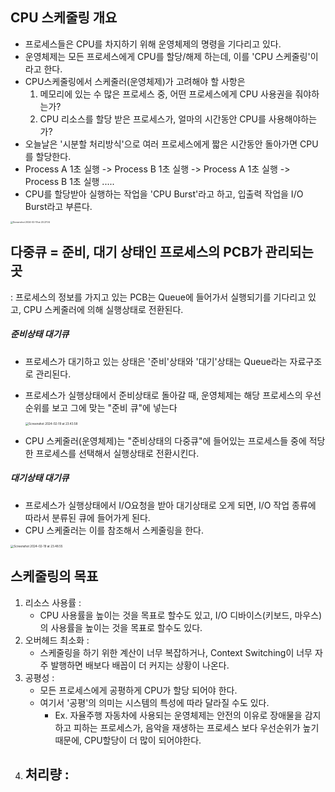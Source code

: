## CPU 스케줄링 개요

- 프로세스들은 CPU를 차지하기 위해 운영체제의 명령을 기다리고 있다.
- 운영체제는 모든 프로세스에게 CPU를 할당/해제 하는데, 이를 'CPU 스케줄링'이라고 한다.
- CPU스케줄링에서 스케줄러(운영체제)가 고려해야 할 사항은
  1. 메모리에 있는 수 많은 프로세스 중, 어떤 프로세스에게 CPU 사용권을 줘야하는가?
  2. CPU 리소스를 할당 받은 프로세스가, 얼마의 시간동안 CPU를 사용해야하는가?
- 오늘날은 '시분할 처리방식'으로 여러 프로세스에게 짧은 시간동안 돌아가면 CPU를 할당한다.
- Process A 1초 실행 -> Process B 1초 실행 -> Process A 1초 실행 -> Process B 1초 실행  .....
- CPU를 할당받아 실행하는 작업을 'CPU Burst'라고 하고, 입출력 작업을 I/O Burst라고 부른다.



<img src="./capture/Screenshot 2024-02-19 at 23.27.04.png" alt="Screenshot 2024-02-19 at 23.27.04" style="zoom: 25%;" />



## 다중큐 = 준비, 대기 상태인 프로세스의 PCB가 관리되는 곳

: 프로세스의 정보를 가지고 있는 PCB는 Queue에 들어가서 실행되기를 기다리고 있고, CPU 스케줄러에 의해 실행상태로 전환된다.

##### 준비상태 대기큐

- 프로세스가 대기하고 있는 상태은 '준비'상태와 '대기'상태는 Queue라는 자료구조로 관리된다.

- 프로세스가 실행상태에서 준비상태로 돌아갈 때, 운영체제는 해당 프로세스의 우선순위를 보고 그에 맞는 "준비 큐"에 넣는다

  <img src="./capture/Screenshot 2024-02-19 at 23.43.58.png" alt="Screenshot 2024-02-19 at 23.43.58" style="zoom:33%;" />

- CPU 스케줄러(운영체제)는 "준비상태의 다중큐"에 들어있는 프로세스들 중에 적당한 프로세스를 선택해서 실행상태로 전환시킨다.

##### 대기상태 대기큐

- 프로세스가 실행상태에서 I/O요청을 받아 대기상태로 오게 되면, I/O 작업 종류에 따라서 분류된 큐에 들어가게 된다.
- CPU 스케줄러는 이를 참조해서 스케줄링을 한다.

<img src="./capture/Screenshot 2024-02-19 at 23.48.55.png" alt="Screenshot 2024-02-19 at 23.48.55" style="zoom: 33%;" />





## 스케줄링의 목표

1. 리소스 사용률 :
   - CPU 사용률을 높이는 것을 목표로 할수도 있고, I/O 디바이스(키보드, 마우스)의 사용률을 높이는 것을 목표로 할수도 있다.
2. 오버헤드 최소화 : 
   - 스케줄링을 하기 위한 계산이 너무 복잡하거나, Context Switching이 너무 자주 발행하면 배보다 배꼽이 더 커지는 상황이 나온다.
3. 공평성 :
   - 모든 프로세스에게 공평하게 CPU가 할당 되어야 한다.
   - 여기서 '공평'의 의미는 시스템의 특성에 따라 달라질 수도 있다. 
     - Ex. 자율주행 자동차에 사용되는 운영체제는 안전의 이유로 장애물을 감지하고 피하는 프로세스가, 음악을 재생하는 프로세스 보다 우선순위가 높기 때문에, CPU할당이 더 많이 되어야한다.
4. 처리량 :
   - 